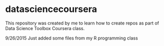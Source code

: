 # datasciencecoursera
This repository was created by me to learn how to create repos as part of Data Science Toolbox Coursera class.  

9/26/2015
Just added some files from my R programming class
